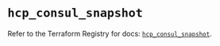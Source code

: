 # `hcp_consul_snapshot`

Refer to the Terraform Registry for docs: [`hcp_consul_snapshot`](https://registry.terraform.io/providers/hashicorp/hcp/0.105.0/docs/resources/consul_snapshot).
